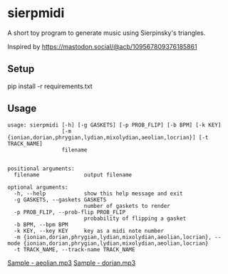 # sierpmidi
A short toy program to generate music using Sierpinsky's triangles.

Inspired by https://mastodon.social/@acb/109567809376185861

## Setup

pip install -r requirements.txt

## Usage


    usage: sierpmidi [-h] [-g GASKETS] [-p PROB_FLIP] [-b BPM] [-k KEY]
                     [-m {ionian,dorian,phrygian,lydian,mixolydian,aeolian,locrian}] [-t TRACK_NAME]
                     filename


    positional arguments:
      filename              output filename

    optional arguments:
      -h, --help            show this help message and exit
      -g GASKETS, --gaskets GASKETS
                            number of gaskets to render
      -p PROB_FLIP, --prob-flip PROB_FLIP
                            probability of flipping a gasket
      -b BPM, --bpm BPM
      -k KEY, --key KEY     key as a midi note number
      -m {ionian,dorian,phrygian,lydian,mixolydian,aeolian,locrian}, --mode {ionian,dorian,phrygian,lydian,mixolydian,aeolian,locrian}
      -t TRACK_NAME, --track-name TRACK_NAME

[Sample - aeolian.mp3](./samples/aeolian.mp3)
[Sample - dorian.mp3](./samples/dorian.mp3)
